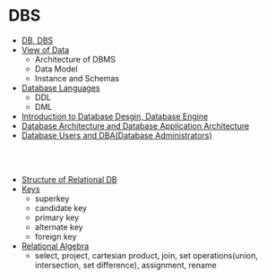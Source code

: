 # DBS

- [DB, DBS](https://github.com/jimin-kiim/Programming-Language/issues/3#issuecomment-1282394469)
- [View of Data](https://github.com/jimin-kiim/DBS/issues/1#issuecomment-1278507348)
  - Architecture of DBMS
  - Data Model
  - Instance and Schemas
- [Database Languages](https://github.com/jimin-kiim/DBS/issues/1#issuecomment-1278536237)
  - DDL
  - DML
- [Introduction to Database Desgin, Database Engine](https://github.com/jimin-kiim/DBS/issues/1#issuecomment-1278567167)
- [Database Architecture and Database Application Architecture](https://github.com/jimin-kiim/DBS/issues/1#issuecomment-1278595179)
- [Database Users and DBA(Database Administrators)](https://github.com/jimin-kiim/DBS/issues/1#issuecomment-1278601847)

<br>
<br>

- [Structure of Relational DB](https://github.com/jimin-kiim/DBS/issues/2#issuecomment-1278611341)
- [Keys](https://github.com/jimin-kiim/DBS/issues/2#issuecomment-1278760286)
  - superkey
  - candidate key
  - primary key
  - alternate key
  - foreign key
- [Relational Algebra](https://github.com/jimin-kiim/DBS/issues/2#issuecomment-1278859558)
  - select, project, cartesian product, join, set operations(union, intersection, set difference), assignment, rename